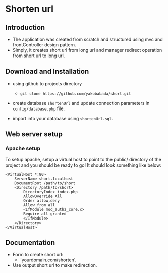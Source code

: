 Shorten url
=======================

Introduction
------------
- The application was created from scratch and structured using mvc and frontController design pattern.
- Simply, it creates short url from long url and  manager redirect operation from short url to long url.


Download and Installation
--------------------------- 
- using github to projects directory
  - `git clone https://github.com/yakobabada/short.git`

- create database `shortenUrl` and update connection parameters in `config/database.php` file.
- import into your database using `shortenUrl.sql`.

Web server setup
----------------

### Apache setup

To setup apache, setup a virtual host to point to the public/ directory of the
project and you should be ready to go! It should look something like below:

    <VirtualHost *:80>
        ServerName short.localhost
        DocumentRoot /path/to/short
        <Directory /path/to/short>
            DirectoryIndex index.php
            AllowOverride All
            Order allow,deny
            Allow from all
            <IfModule mod_authz_core.c>
            Require all granted
            </IfModule>
        </Directory>
    </VirtualHost>

Documentation
----------------
- Form to create short url: 
  - 'yourdomain.com/shorten'.
- Use output short url to make redirection.